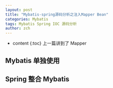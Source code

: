 ```yaml
---
layout: post
title: "Mybatis-spring源码分析之注入Mapper Bean"
categories: Mybatis
tags: Mybatis Spring IOC 源码分析
author: zch
---
```


* content
{:toc}
上一篇讲到了 Mapper 









## Mybatis 单独使用

















## Spring 整合 Mybatis





